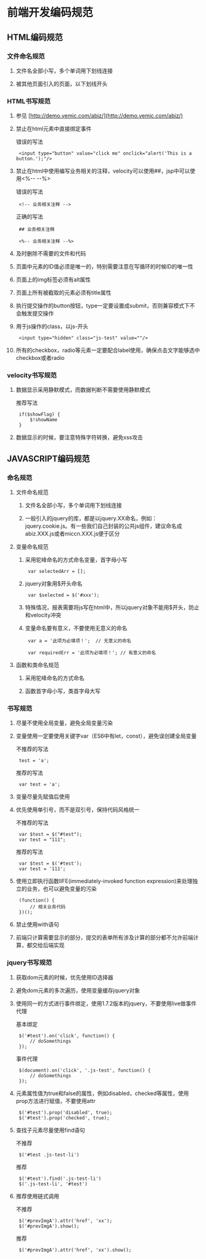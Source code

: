 # 前端开发编码规范

## HTML编码规范

### 文件命名规范
	
1. 文件名全部小写，多个单词用下划线连接

2. 被其他页面引入的页面，以下划线开头

### HTML书写规范

1. 参见 [http://demo.vemic.com/abiz/](http://demo.vemic.com/abiz/)

2. 禁止在html元素中直接绑定事件

	错误的写法
	
		<input type="button" value="click me" onclick="alert('This is a button.');"/>

3. 禁止在html中使用<!-- -->编写业务相关的注释，velocity可以使用##，jsp中可以使用<%-- --%>

   	错误的写法

		<!-- 业务相关注释 -->

	正确的写法

		## 业务相关注释

		<%-- 业务相关注释 --%>

4. 及时删除不需要的文件和代码

5. 页面中元素的ID值必须是唯一的，特别需要注意在写循环的时候ID的唯一性

6. 页面上的img标签必须有alt属性

7. 页面上所有被截取的元素必须有title属性

8. 执行提交操作的button按钮，type一定要设置成submit，否则兼容模式下不会触发提交操作

9. 用于js操作的class，以js-开头

		<input type="hidden" class="js-test" value=""/>

10. 所有的checkbox，radio等元素一定要配合label使用，确保点击文字能够选中checkbox或者radio

### velocity书写规范

1. 数据显示采用静默模式，而数据判断不需要使用静默模式

	推荐写法

		if($showFlag) {
			$!showName
		}

2. 数据显示的时候，要注意特殊字符转换，避免xss攻击

## JAVASCRIPT编码规范

### 命名规范

1. 文件命名规范

	1. 文件名全部小写，多个单词用下划线连接
	
	2. 一般引入的jquery的库，都是以jquery.XX命名，例如：jquery.cookie.js。有一些我们自己封装的公共js组件，建议命名成abiz.XXX.js或者miccn.XXX.js便于区分

2. 变量命名规范

	1. 采用驼峰命名的方式命名变量，首字母小写
	
			var selectedArr = [];
	
	2. jquery对象用$开头命名
	
			var $selected = $('#xxx');
	
	3. 特殊情况，报表需要将js写在html中，所以jquery对象不能用$开头，防止和velocity冲突
	
	4. 变量命名要有意义，不要使用无意义的命名
	
			var a = '此项为必填项！';  // 无意义的命名

			var requiredErr = '此项为必填项！'; // 有意义的命名

3. 函数和类命名规范

	1. 采用驼峰命名的方式命名
	
	2. 函数首字母小写，类首字母大写

### 书写规范

1. 尽量不使用全局变量，避免全局变量污染

2. 变量使用一定要使用关键字var（ES6中有let，const），避免误创建全局变量

	不推荐的写法
	
		test = 'a';

	推荐的写法

		var test = 'a';

3. 变量尽量先赋值后使用

4. 优先使用单引号，而不是双引号，保持代码风格统一

	不推荐的写法

		var $test = $("#test");
		var test = "111";
    
	推荐的写法

		var $test = $('#test');
		var test = '111';

5. 使用立即执行函数IIFE(immediately-invoked function expression)来处理独立的业务，也可以避免变量的污染

		(function() {
			// 相关业务代码
		})();

6. 禁止使用with语句

7. 前端只计算需要显示的部分，提交的表单所有涉及计算的部分都不允许前端计算，都交给后端实现

### jquery书写规范

1. 获取dom元素的时候，优先使用ID选择器

2. 避免dom元素的多次遍历，使用变量缓存jquery对象

3. 使用同一的方式进行事件绑定，使用1.7.2版本的jquery，不要使用live做事件代理

	基本绑定
	
		$('#test').on('click', function() {
			// doSomethings
		});

	事件代理

		$(document).on('click', '.js-test', function() {
			// doSomethings
		});

4. 元素属性值为true和false的属性，例如disabled，checked等属性，使用prop方法进行赋值，不要使用attr

		$('#test').prop('disabled', true);
		$('#test').prop('checked', true);

5. 查找子元素尽量使用find语句

	不推荐

		$('#test .js-test-li')

	推荐

		$('#test').find('.js-test-li')
		$('.js-test-li', '#test')


6. 推荐使用链式调用

	不推荐

		$('#prevImgA').attr('href', 'xx');
		$('#prevImgA').show();

	推荐

		$('#prevImgA').attr('href', 'xx').show();
